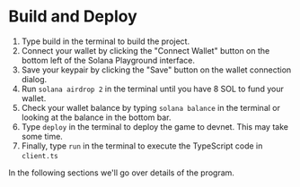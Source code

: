 # Build and Deploy

1. Type build in the terminal to build the project.
2. Connect your wallet by clicking the "Connect Wallet" button on the bottom left of the Solana Playground interface.
3. Save your keypair by clicking the "Save" button on the wallet connection dialog.
4. Run `solana airdrop 2` in the terminal until you have 8 SOL to fund your wallet.
5. Check your wallet balance by typing `solana balance` in the terminal or looking at the balance in the bottom bar.
6. Type `deploy` in the terminal to deploy the game to devnet. This may take some time.
7. Finally, type `run` in the terminal to execute the TypeScript code in `client.ts`

In the following sections we'll go over details of the program.
